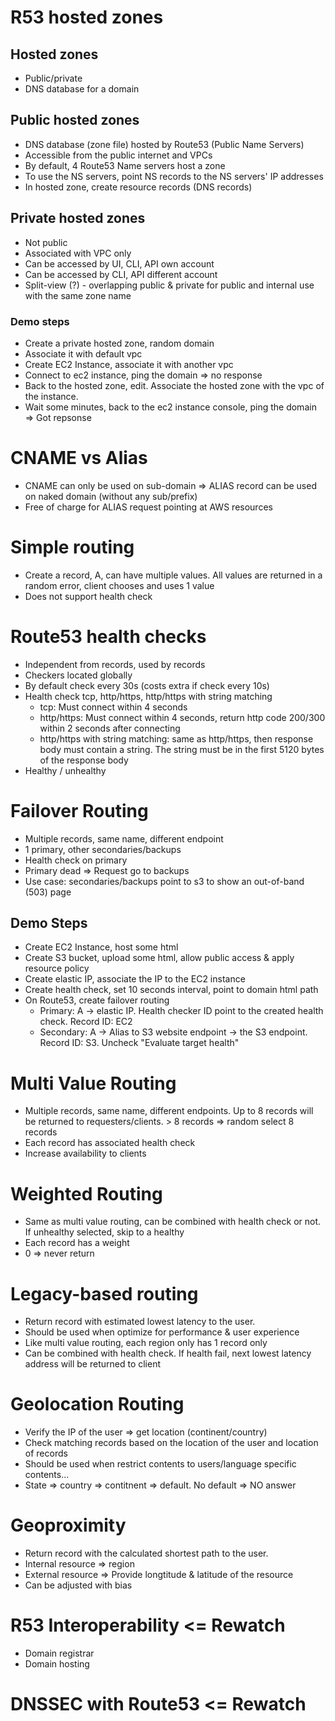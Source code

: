 # R53 hosted zones

## Hosted zones

- Public/private
- DNS database for a domain

## Public hosted zones

- DNS database (zone file) hosted by Route53 (Public Name Servers)
- Accessible from the public internet and VPCs
- By default, 4 Route53 Name servers host a zone
- To use the NS servers, point NS records to the NS servers' IP addresses
- In hosted zone, create resource records (DNS records)

## Private hosted zones

- Not public
- Associated with VPC only
- Can be accessed by UI, CLI, API own account
- Can be accessed by CLI, API different account
- Split-view (?) - overlapping public & private for public and internal use with the same zone name

### Demo steps

- Create a private hosted zone, random domain
- Associate it with default vpc
- Create EC2 Instance, associate it with another vpc
- Connect to ec2 instance, ping the domain => no response
- Back to the hosted zone, edit. Associate the hosted zone with the vpc of the instance. 
- Wait some minutes, back to the ec2 instance console, ping the domain => Got repsonse

# CNAME vs Alias

- CNAME can only be used on sub-domain => ALIAS record can be used on naked domain (without any sub/prefix)
- Free of charge for ALIAS request pointing at AWS resources

# Simple routing

- Create a record, A, can have multiple values. All values are returned in a random error, client chooses and uses 1 value
- Does not support health check
 
# Route53 health checks

- Independent from records, used by records
- Checkers located globally
- By default check every 30s (costs extra if check every 10s)
- Health check tcp, http/https, http/https with string matching
  + tcp: Must connect within 4 seconds
  + http/https: Must connect within 4 seconds, return http code 200/300 within 2 seconds after connecting
  + http/https with string matching: same as http/https, then response body must contain a string. The string must be in the first 5120 bytes of the response body
- Healthy / unhealthy

# Failover Routing

- Multiple records, same name, different endpoint
- 1 primary, other secondaries/backups
- Health check on primary
- Primary dead => Request go to backups
- Use case: secondaries/backups point to s3 to show an out-of-band (503) page

## Demo Steps

- Create EC2 Instance, host some html
- Create S3 bucket, upload some html, allow public access & apply resource policy
- Create elastic IP, associate the IP to the EC2 instance
- Create health check, set 10 seconds interval, point to domain html path
- On Route53, create failover routing
  + Primary: A -> elastic IP. Health checker ID point to the created health check. Record ID: EC2
  + Secondary: A -> Alias to S3 website endpoint -> the S3 endpoint. Record ID: S3. Uncheck "Evaluate target health"
  
# Multi Value Routing

- Multiple records, same name, different endpoints. Up to 8 records will be returned to requesters/clients. > 8 records => random select 8 records
- Each record has associated health check
- Increase availability to clients

# Weighted Routing

- Same as multi value routing, can be combined with health check or not. If unhealthy selected, skip to a healthy
- Each record has a weight
- 0 => never return

# Legacy-based routing

- Return record with estimated lowest latency to the user.
- Should be used when optimize for performance & user experience
- Like multi value routing, each region only has 1 record only 
- Can be combined with health check. If health fail, next lowest latency address will be returned to client

# Geolocation Routing

- Verify the IP of the user => get location (continent/country)
- Check matching records based on the location of the user and location of records
- Should be used when restrict contents to users/language specific contents...
- State => country => contitnent => default. No default => NO answer

# Geoproximity

- Return record with the calculated shortest path to the user.
- Internal resource => region
- External resource => Provide longtitude & latitude of the resource
- Can be adjusted with bias

# R53 Interoperability <= Rewatch

- Domain registrar
- Domain hosting

# DNSSEC with Route53 <= Rewatch
